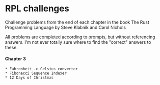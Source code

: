 # RPL challenges

Challenge problems from the end of each chapter in the book The Rust Programming Language by Steve Klabnik and Carol Nichols

All problems are completed according to prompts, but without referencing answers. I'm not ever totally sure where to find the "correct" answers to these.

#### Chapter 3

    * Fahrenheit -> Celsius converter
    * Fibonacci Sequence Indexer
    * 12 Days of Christmas 
